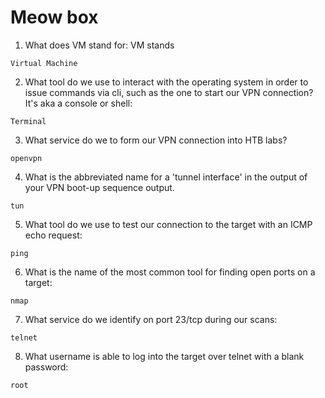 # Meow box

1. What does VM stand for: VM stands
```{toggle}
Virtual Machine
```
2. What tool do we use to interact with the operating system in order to issue commands via cli, such as the one to start our VPN connection? It's aka a console or shell: 
```{toggle}
Terminal
```
3. What service do we to form our VPN connection into HTB labs?
```{toggle}
openvpn
```
4. What is the abbreviated name for a 'tunnel interface' in the output of your VPN boot-up sequence output.
```{toggle}
tun
```
5. What tool do we use to test our connection to the target with an ICMP echo request:
```{toggle}
ping
```
6. What is the name of the most common tool for finding open ports on a target:
```{toggle}
nmap
```
7. What service do we identify on port 23/tcp during our scans:
```{toggle}
telnet
```
8. What username is able to log into the target over telnet with a blank password:
```{toggle}
root
```
